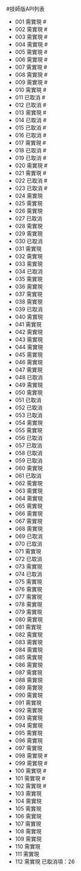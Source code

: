 #技師版API列表
* 001 需實現 #
* 002 需實現 #
* 003 需實現 #
* 004 需實現 #
* 005 需實現 #
* 006 需實現 #
* 007 需實現 #
* 008 需實現 #
* 009 需實現 #
* 010 需實現 #
* 011 已取消 #
* 012 已取消 #
* 013 需實現 #
* 014 已取消 #
* 015 已取消 #
* 016 已取消 #
* 017 需實現 #
* 018 已取消 #
* 019 已取消 #
* 020 需實現 #
* 021 需實現 #
* 022 已取消 #
* 023 已取消 #
* 024 需實現
* 025 需實現
* 026 需實現
* 027 已取消
* 028 需實現
* 029 需實現
* 030 已取消
* 031 需實現
* 032 需實現
* 033 需實現
* 034 已取消
* 035 需實現
* 036 需實現
* 037 需實現
* 038 需實現
* 039 已取消
* 040 需實現
* 041 需實現
* 042 需實現
* 043 需實現
* 044 需實現
* 045 需實現
* 046 需實現
* 047 需實現
* 048 已取消
* 049 需實現
* 050 需實現
* 051 已取消
* 052 已取消
* 053 已取消
* 054 需實現
* 055 需實現
* 056 已取消
* 057 已取消
* 058 已取消
* 059 已取消
* 060 需實現
* 061 已取消
* 062 需實現
* 063 需實現
* 064 需實現
* 065 需實現
* 066 需實現
* 067 需實現
* 068 需實現
* 069 已取消
* 070 已取消
* 071 需實現
* 072 已取消
* 073 需實現
* 074 已取消
* 075 需實現
* 076 需實現
* 077 需實現
* 078 需實現
* 079 需實現
* 080 需實現
* 081 需實現
* 082 需實現
* 083 需實現
* 084 需實現
* 085 需實現
* 086 需實現
* 087 需實現
* 088 需實現
* 089 需實現
* 090 需實現
* 091 需實現
* 092 需實現
* 093 需實現
* 094 需實現
* 095 需實現
* 096 需實現
* 097 需實現
* 098 需實現 #
* 099 需實現 #
* 100 需實現 #
* 101 需實現 #
* 102 需實現 #
* 103 需實現
* 104 需實現
* 105 需實現
* 106 需實現
* 107 需實現
* 108 需實現
* 109 需實現
* 110 需實現
* 111 需實現
* 112 需實現
已取消項：26
